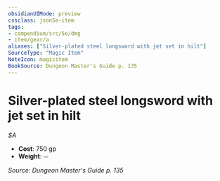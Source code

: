 ```yaml
---
obsidianUIMode: preview
cssclass: json5e-item
tags:
- compendium/src/5e/dmg
- item/gear/a
aliases: ["Silver-plated steel longsword with jet set in hilt"]
SourceType: "Magic Item"
NoteIcon: magicitem
BookSource: Dungeon Master's Guide p. 135
---
```

# Silver-plated steel longsword with jet set in hilt
*$A*  

- **Cost**: 750 gp
- **Weight**: ⏤

*Source: Dungeon Master's Guide p. 135*